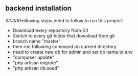 
## backend installation

#####Following steps need to follow to run this project:

- Download every repository from Git
- Switch to every git folder that download from git
- branch name "master"
- then run following command on current directory
- need to create new db for admin and set db name to env
- "composer update"
- "php artisan migrate"
- "php artisan db:seed"

